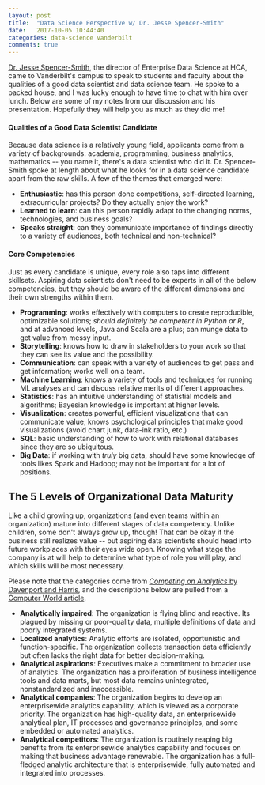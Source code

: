 ```yaml
---
layout: post
title:  "Data Science Perspective w/ Dr. Jesse Spencer-Smith"
date:   2017-10-05 10:44:40
categories: data-science vanderbilt
comments: true
---
```


[Dr. Jesse Spencer-Smith](https://www.linkedin.com/in/jesse-spencer-smith-7092a0/), the director of Enterprise Data Science at HCA, came to Vanderbilt's campus to speak to students and faculty about the qualities of a good data scientist and data science team. He spoke to a packed house, and I was lucky enough to have time to chat with him over lunch. Below are some of my notes from our discussion and his presentation. Hopefully they will help you as much as they did me!

#### Qualities of a Good Data Scientist Candidate
Because data science is a relatively young field, applicants come from a variety of backgrounds: academia, programming, business analytics, mathematics -- you name it, there's a data scientist who did it. Dr. Spencer-Smith spoke at length about what he looks for in a data science candidate apart from the raw skills. A few of the themes that emerged were:

- **Enthusiastic**: has this person done competitions, self-directed learning, extracurricular projects? Do they actually enjoy the work?
- **Learned to learn**: can this person rapidly adapt to the changing norms, technologies, and business goals?
- **Speaks straight**: can they communicate importance of findings directly to a variety of audiences, both technical and non-technical?


#### Core Competencies 
Just as every candidate is unique, every role also taps into different skillsets. Aspiring data scientists don't need to be experts in all of the below competencies, but they should be aware of the different dimensions and their own strengths within them. 

- **Programming**: works effectively with computers to create reproducible, optimizable solutions; *should definitely be competent in Python or R*, and at advanced levels, Java and Scala are a plus; can munge data to get value from messy input.
- **Storytelling**: knows how to draw in stakeholders to your work so that they can see its value and the possibility.  
- **Communication**: can speak with a variety of audiences to get pass and get information; works well on a team.
- **Machine Learning**: knows a variety of tools and techniques for running ML analyses and can discuss relative merits of different approaches.   
- **Statistics**: has an intuitive understanding of statistial models and algorithms; Bayesian knowledge is important at higher levels. 
- **Visualization**: creates powerful, efficient visualizations that can communicate value; knows psychological principles that make good visualizations (avoid chart junk, data-ink ratio, etc.)  
- **SQL**: basic understanding of how to work with relational databases since they are so ubiquitous.
- **Big Data**:  if working with *truly* big data, should have some knowledge of tools likes Spark and Hadoop; may not be important for a lot of positions.

## The 5 Levels of Organizational Data Maturity
Like a child growing up, organizations (and even teams within an organization) mature into different stages of data competency. Unlike children, some don't always grow up, though! That can be okay if the business still realizes value -- but aspiring data scientists should head into future workplaces with their eyes wide open. Knowing what stage the company is at will help to determine what type of role you will play, and which skills will be most necessary. 

Please note that the categories come from [*Competing on Analytics* by Davenport and Harris](https://www.amazon.com/Competing-Analytics-New-Science-Winning/dp/1422103323), and the descriptions below are pulled from a [Computer World article](https://www.computerworld.com/article/2553020/business-intelligence/five-stages-of-analytic-competition.html). 
- **Analytically impaired**: The organization is flying blind and reactive. Its plagued by missing or poor-quality data, multiple definitions of data and poorly integrated systems.
- **Localized analytics**: Analytic efforts are isolated, opportunistic and function-specific. The organization collects transaction data efficiently but often lacks the right data for better decision-making.
- **Analytical aspirations**: Executives make a commitment to broader use of analytics. The organization has a proliferation of business intelligence tools and data marts, but most data remains unintegrated, nonstandardized and inaccessible.
- **Analytical companies**: The organization begins to develop an enterprisewide analytics capability, which is viewed as a corporate priority. The organization has high-quality data, an enterprisewide analytical plan, IT processes and governance principles, and some embedded or automated analytics.
- **Analytical competitors**: The organization is routinely reaping big benefits from its enterprisewide analytics capability and focuses on making that business advantage renewable. The organization has a full-fledged analytic architecture that is enterprisewide, fully automated and integrated into processes.

